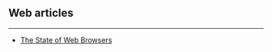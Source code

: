 ## Web articles

---

- [The State of Web Browsers](https://ferdychristant.com/the-state-of-web-browsers-f5a83a41c1cb)

